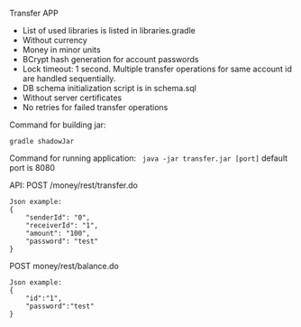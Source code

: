 Transfer APP
* List of used libraries is listed in libraries.gradle
* Without currency
* Money in minor units
* BCrypt hash generation for account passwords
* Lock timeout: 1 second. Multiple transfer operations for same account id are handled sequentially.
* DB schema initialization script is in schema.sql
* Without server certificates
* No retries for failed transfer operations

Command for building jar:

```gradle shadowJar```

Command for running application:
``` java -jar transfer.jar [port]``` default port is 8080

API:
POST /money/rest/transfer.do
```$xslt
Json example:
{
	"senderId": "0",
	"receiverId": "1",
	"amount": "100",
	"password": "test"
}
```
POST money/rest/balance.do
```$xslt
Json example:
{
	"id":"1",
	"password":"test"
}
```